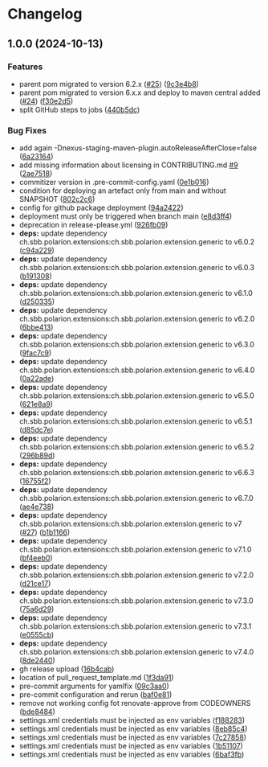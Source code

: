 # Changelog

## 1.0.0 (2024-10-13)


### Features

* parent pom migrated to version 6.2.x ([#25](https://github.com/snowflake107/repo-14/issues/25)) ([9c3e4b8](https://github.com/snowflake107/repo-14/commit/9c3e4b8683690e4f05621183bc0d628efb1c7bd5))
* parent pom migrated to version 6.x.x and deploy to maven central added ([#24](https://github.com/snowflake107/repo-14/issues/24)) ([f30e2d5](https://github.com/snowflake107/repo-14/commit/f30e2d59faf633b461f0c9383cc5486520386240))
* split GitHub steps to jobs ([440b5dc](https://github.com/snowflake107/repo-14/commit/440b5dcd46e3076a598edc1a75cdb918fdb355a0))


### Bug Fixes

* add again -Dnexus-staging-maven-plugin.autoReleaseAfterClose=false ([6a23164](https://github.com/snowflake107/repo-14/commit/6a231649755535afdde0a8215e98785abf0233d4))
* add missing information about licensing in CONTRIBUTING.md [#9](https://github.com/snowflake107/repo-14/issues/9) ([2ae7518](https://github.com/snowflake107/repo-14/commit/2ae7518fa0e6d29c7c5c66dc097c845b25473046))
* commitizer version in .pre-commit-config.yaml ([0e1b016](https://github.com/snowflake107/repo-14/commit/0e1b016e0845e541554bd798daa337d7f2a0c597))
* condition for deploying an artefact only from main and without SNAPSHOT ([802c2c6](https://github.com/snowflake107/repo-14/commit/802c2c6b06af20d33611d9a403fdf59e6d5f4f00))
* config for github package deployment ([94a2422](https://github.com/snowflake107/repo-14/commit/94a242212e3a2888381ca2bf416daeb145c4870c))
* deployment must only be triggered when branch main ([e8d3ff4](https://github.com/snowflake107/repo-14/commit/e8d3ff47e3ab4d02d6ec3efb208fa110fb19df0f))
* deprecation in release-please.yml ([926fb09](https://github.com/snowflake107/repo-14/commit/926fb0927272ff399aac2dce7002e0cefb3f5dbf))
* **deps:** update dependency ch.sbb.polarion.extensions:ch.sbb.polarion.extension.generic to v6.0.2 ([c94a229](https://github.com/snowflake107/repo-14/commit/c94a229d602ddcfdc782fd1eaf9ac38e17f9d92c))
* **deps:** update dependency ch.sbb.polarion.extensions:ch.sbb.polarion.extension.generic to v6.0.3 ([b191308](https://github.com/snowflake107/repo-14/commit/b191308c38b8de0924e86911438c9ca4c707af4e))
* **deps:** update dependency ch.sbb.polarion.extensions:ch.sbb.polarion.extension.generic to v6.1.0 ([d250335](https://github.com/snowflake107/repo-14/commit/d250335aaca49870ab5f07e0064238a544ebb4f2))
* **deps:** update dependency ch.sbb.polarion.extensions:ch.sbb.polarion.extension.generic to v6.2.0 ([6bbe413](https://github.com/snowflake107/repo-14/commit/6bbe4135030715900cbf82582b336ec3769c7711))
* **deps:** update dependency ch.sbb.polarion.extensions:ch.sbb.polarion.extension.generic to v6.3.0 ([9fac7c9](https://github.com/snowflake107/repo-14/commit/9fac7c98cc522f9358cae9b5951b377fae6cae58))
* **deps:** update dependency ch.sbb.polarion.extensions:ch.sbb.polarion.extension.generic to v6.4.0 ([0a22ade](https://github.com/snowflake107/repo-14/commit/0a22ade03863b07a6412399b1cf230f2a14a9837))
* **deps:** update dependency ch.sbb.polarion.extensions:ch.sbb.polarion.extension.generic to v6.5.0 ([621e8a9](https://github.com/snowflake107/repo-14/commit/621e8a962857153b27dbfeefb2b2237c082aed23))
* **deps:** update dependency ch.sbb.polarion.extensions:ch.sbb.polarion.extension.generic to v6.5.1 ([d85dc7e](https://github.com/snowflake107/repo-14/commit/d85dc7e4e71e80fe7dfdd8903c9e1ccdbf74fa5b))
* **deps:** update dependency ch.sbb.polarion.extensions:ch.sbb.polarion.extension.generic to v6.5.2 ([296b89d](https://github.com/snowflake107/repo-14/commit/296b89db8144d62aba46aadf784e9c48063f3b49))
* **deps:** update dependency ch.sbb.polarion.extensions:ch.sbb.polarion.extension.generic to v6.6.3 ([16755f2](https://github.com/snowflake107/repo-14/commit/16755f249b44dad911f181b5e1148580821d432c))
* **deps:** update dependency ch.sbb.polarion.extensions:ch.sbb.polarion.extension.generic to v6.7.0 ([ae4e738](https://github.com/snowflake107/repo-14/commit/ae4e7382c1a97977d1d14535ef7579ff35809a12))
* **deps:** update dependency ch.sbb.polarion.extensions:ch.sbb.polarion.extension.generic to v7 ([#27](https://github.com/snowflake107/repo-14/issues/27)) ([b1b1166](https://github.com/snowflake107/repo-14/commit/b1b11665c95c5111a11ff4c7629754f46fdc46c1))
* **deps:** update dependency ch.sbb.polarion.extensions:ch.sbb.polarion.extension.generic to v7.1.0 ([bf4eeb0](https://github.com/snowflake107/repo-14/commit/bf4eeb0ceed1a779cf6060b6d9e559e8e83a533f))
* **deps:** update dependency ch.sbb.polarion.extensions:ch.sbb.polarion.extension.generic to v7.2.0 ([d21ce17](https://github.com/snowflake107/repo-14/commit/d21ce175b3bb0b04d0ee1a11b1584e6c4e2c43a0))
* **deps:** update dependency ch.sbb.polarion.extensions:ch.sbb.polarion.extension.generic to v7.3.0 ([75a6d29](https://github.com/snowflake107/repo-14/commit/75a6d2950aa89de1b61bad2f1293d4b3cf375348))
* **deps:** update dependency ch.sbb.polarion.extensions:ch.sbb.polarion.extension.generic to v7.3.1 ([e0555cb](https://github.com/snowflake107/repo-14/commit/e0555cbf0453a4be6f49d0f7b7b33c739f976805))
* **deps:** update dependency ch.sbb.polarion.extensions:ch.sbb.polarion.extension.generic to v7.4.0 ([8de2440](https://github.com/snowflake107/repo-14/commit/8de244075233256d97244e6bff899393ace31b0a))
* gh release upload ([16b4cab](https://github.com/snowflake107/repo-14/commit/16b4cabccb0d279ec69bfadcbf1735e691982334))
* location of pull_request_template.md ([1f3da91](https://github.com/snowflake107/repo-14/commit/1f3da919bf5712f545b490ff59549f80697cda25))
* pre-commit arguments for yamlfix ([09c3aa0](https://github.com/snowflake107/repo-14/commit/09c3aa0a2f62c880bf2b951b4e324fa233bd2177))
* pre-commit configuration and rerun ([baf0e81](https://github.com/snowflake107/repo-14/commit/baf0e81ec0b820681653ff776097c42fcf2a1053))
* remove not working config fot renovate-approve from CODEOWNERS ([bde8484](https://github.com/snowflake107/repo-14/commit/bde84845be66699cfb7cc31154db8fcb866690ff))
* settings.xml credentials must be injected as env variables ([f188283](https://github.com/snowflake107/repo-14/commit/f188283dc04bc4079ffb23ff203a134793b27ead))
* settings.xml credentials must be injected as env variables ([8eb85c4](https://github.com/snowflake107/repo-14/commit/8eb85c43a621394da04254199dc8b021aea7e21d))
* settings.xml credentials must be injected as env variables ([7c27858](https://github.com/snowflake107/repo-14/commit/7c278586579201319a2661e1ab59dec778e4509f))
* settings.xml credentials must be injected as env variables ([1b51107](https://github.com/snowflake107/repo-14/commit/1b51107a79bafdad34b0a88b9ab4788e1bb2c1d3))
* settings.xml credentials must be injected as env variables ([6baf3fb](https://github.com/snowflake107/repo-14/commit/6baf3fb058b2db8eebd3c61ca41b1c2dfb90bb9a))
